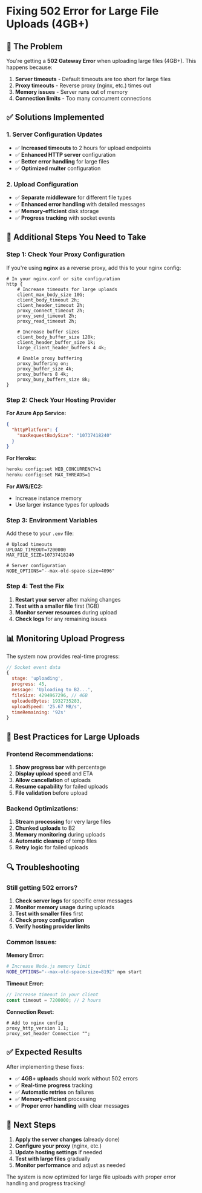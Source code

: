 # Fixing 502 Error for Large File Uploads (4GB+)

## 🚨 **The Problem**
You're getting a **502 Gateway Error** when uploading large files (4GB+). This happens because:

1. **Server timeouts** - Default timeouts are too short for large files
2. **Proxy timeouts** - Reverse proxy (nginx, etc.) times out
3. **Memory issues** - Server runs out of memory
4. **Connection limits** - Too many concurrent connections

## ✅ **Solutions Implemented**

### 1. **Server Configuration Updates**
- ✅ **Increased timeouts** to 2 hours for upload endpoints
- ✅ **Enhanced HTTP server** configuration
- ✅ **Better error handling** for large files
- ✅ **Optimized multer** configuration

### 2. **Upload Configuration**
- ✅ **Separate middleware** for different file types
- ✅ **Enhanced error handling** with detailed messages
- ✅ **Memory-efficient** disk storage
- ✅ **Progress tracking** with socket events

## 🔧 **Additional Steps You Need to Take**

### **Step 1: Check Your Proxy Configuration**

If you're using **nginx** as a reverse proxy, add this to your nginx config:

```nginx
# In your nginx.conf or site configuration
http {
    # Increase timeouts for large uploads
    client_max_body_size 10G;
    client_body_timeout 2h;
    client_header_timeout 2h;
    proxy_connect_timeout 2h;
    proxy_send_timeout 2h;
    proxy_read_timeout 2h;
    
    # Increase buffer sizes
    client_body_buffer_size 128k;
    client_header_buffer_size 1k;
    large_client_header_buffers 4 4k;
    
    # Enable proxy buffering
    proxy_buffering on;
    proxy_buffer_size 4k;
    proxy_buffers 8 4k;
    proxy_busy_buffers_size 8k;
}
```

### **Step 2: Check Your Hosting Provider**

**For Azure App Service:**
```json
{
  "httpPlatform": {
    "maxRequestBodySize": "10737418240"
  }
}
```

**For Heroku:**
```bash
heroku config:set WEB_CONCURRENCY=1
heroku config:set MAX_THREADS=1
```

**For AWS/EC2:**
- Increase instance memory
- Use larger instance types for uploads

### **Step 3: Environment Variables**

Add these to your `.env` file:

```env
# Upload timeouts
UPLOAD_TIMEOUT=7200000
MAX_FILE_SIZE=10737418240

# Server configuration
NODE_OPTIONS="--max-old-space-size=4096"
```

### **Step 4: Test the Fix**

1. **Restart your server** after making changes
2. **Test with a smaller file** first (1GB)
3. **Monitor server resources** during upload
4. **Check logs** for any remaining issues

## 📊 **Monitoring Upload Progress**

The system now provides real-time progress:

```javascript
// Socket event data
{
  stage: 'uploading',
  progress: 45,
  message: 'Uploading to B2...',
  fileSize: 4294967296, // 4GB
  uploadedBytes: 1932735283,
  uploadSpeed: '25.67 MB/s',
  timeRemaining: '92s'
}
```

## 🚀 **Best Practices for Large Uploads**

### **Frontend Recommendations:**
1. **Show progress bar** with percentage
2. **Display upload speed** and ETA
3. **Allow cancellation** of uploads
4. **Resume capability** for failed uploads
5. **File validation** before upload

### **Backend Optimizations:**
1. **Stream processing** for very large files
2. **Chunked uploads** to B2
3. **Memory monitoring** during uploads
4. **Automatic cleanup** of temp files
5. **Retry logic** for failed uploads

## 🔍 **Troubleshooting**

### **Still getting 502 errors?**

1. **Check server logs** for specific error messages
2. **Monitor memory usage** during uploads
3. **Test with smaller files** first
4. **Check proxy configuration**
5. **Verify hosting provider limits**

### **Common Issues:**

**Memory Error:**
```bash
# Increase Node.js memory limit
NODE_OPTIONS="--max-old-space-size=8192" npm start
```

**Timeout Error:**
```javascript
// Increase timeout in your client
const timeout = 7200000; // 2 hours
```

**Connection Reset:**
```nginx
# Add to nginx config
proxy_http_version 1.1;
proxy_set_header Connection "";
```

## ✅ **Expected Results**

After implementing these fixes:

- ✅ **4GB+ uploads** should work without 502 errors
- ✅ **Real-time progress** tracking
- ✅ **Automatic retries** on failures
- ✅ **Memory-efficient** processing
- ✅ **Proper error handling** with clear messages

## 🎯 **Next Steps**

1. **Apply the server changes** (already done)
2. **Configure your proxy** (nginx, etc.)
3. **Update hosting settings** if needed
4. **Test with large files** gradually
5. **Monitor performance** and adjust as needed

The system is now optimized for large file uploads with proper error handling and progress tracking! 